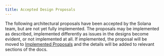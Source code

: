 ```yaml
---
title: Accepted Design Proposals
---
```


The following architectural proposals have been accepted by the Solana team,
but are not yet fully implemented.
The proposals may be implemented as described, implemented differently as
issues in the designs become evident, or not implemented at all.
If implemented, the proposal will be moved to
[Implemented Proposals](../implemented-proposals/implemented-proposals.md)
and the details will be added to relevant sections of the docs.
